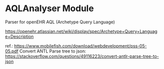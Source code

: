 # AQLAnalyser Module


Parser for openEHR AQL (Archetype Query Language)

https://openehr.atlassian.net/wiki/display/spec/Archetype+Query+Language+Description


ref.: https://www.mobilefish.com/download/webdevelopment/pss-05-05.pdf
Convert ANTL Parse tree to json: https://stackoverflow.com/questions/49116223/convert-antlr-parse-tree-to-json